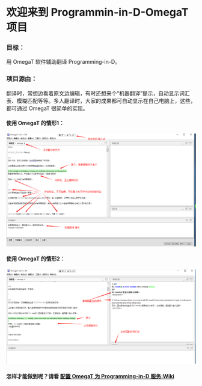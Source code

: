 # 欢迎来到 Programmin-in-D-OmegaT 项目

### 目标：
  用 OmegaT 软件辅助翻译 Programming-in-D。

### 项目源由：

翻译时，常想边看着原文边编辑，有时还想来个“机器翻译”提示，自动显示词汇表、模糊匹配等等。多人翻译时，大家的成果都可自动显示在自己电脑上，这些，都可通过 OmegaT 很简单的实现。

#### 使用 OmegaT 的情形1：

![使用 OmegaT 编辑行](https://github.com/DlangRen/Programming-in-D-OmegaT/blob/master/images/readme_1.png)

#### 使用 OmegaT 的情形2：

![使用 OmegaT 编辑行](https://github.com/DlangRen/Programming-in-D-OmegaT/blob/master/images/readme2_1.png)

#### 怎样才能做到呢？请看 [配置 OmegaT 为 Programming-in-D 服务:Wiki](https://github.com/DlangRen/Programming-in-D-OmegaT/wiki/) 



